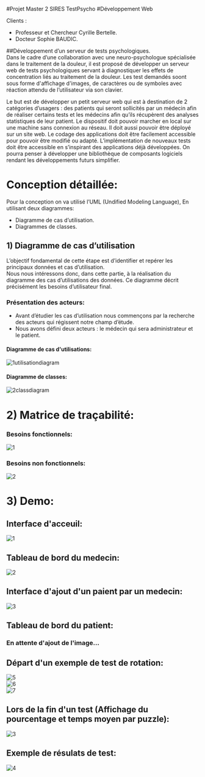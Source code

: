 #Projet Master 2 SIRES TestPsycho
#Développement Web

Clients : <br>
- Professeur et Chercheur Cyrille Bertelle. <br>
- Docteur Sophie BAUDIC. <br>

##Développement d’un serveur de tests psychologiques.<br>
Dans le cadre d’une collaboration avec une neuro-psychologue spécialisée dans le traitement  de la douleur, il est proposé de développer un serveur web de tests psychologiques servant à diagnostiquer les effets de concentration liés au traitement de la douleur. Les test demandés soont sous forme d'affichage d'images, de caractères ou de symboles avec réaction attendu de l’utilisateur via son clavier.<br>

Le but est de développer un petit serveur web qui est à destination de 2 catégories d’usagers : des patients qui seront sollicités par un médecin afin de réaliser certains tests et les médecins afin qu’ils récupèrent des analyses statistiques de leur patient. Le dispositif doit pouvoir marcher en local sur une machine sans connexion au réseau. Il doit aussi pouvoir être déployé sur un site web. Le codage des applications doit être facilement accessible pour pouvoir être modifié ou adapté. L’implémentation de nouveaux tests doit être accessible en s’inspirant des applications déjà développées. On pourra penser à développer une bibliothèque de composants logiciels rendant les développements futurs simplifier.<br>

# Conception détaillée:
Pour la conception on va utilisé l’UML (Undified Modeling Language), En utilisant deux diagrammes:
- Diagramme de cas d’utilisation.
- Diagrammes de classes.<br>

## 1) Diagramme de cas d’utilisation<br>
L’objectif fondamental de cette étape est d’identifier et repérer les principaux données et cas d’utilisation.<br>
Nous nous intéressons donc, dans cette partie, à la réalisation du diagramme des cas d’utilisations des données. Ce diagramme décrit précisément les besoins d’utilisateur final.<br>

### Présentation des acteurs:<br>
- Avant d’étudier les cas d’utilisation nous commençons par la recherche des acteurs qui régissent notre champ d’étude.
- Nous avons défini deux acteurs : le médecin qui sera administrateur et le patient.<br>

#### Diagramme de cas d'utilisations:
![1utilisationdiagram](https://cloud.githubusercontent.com/assets/22649502/23113183/9e3dc3c2-f736-11e6-928b-d995f51cdf1c.jpg)<br>

#### Diagramme de classes:
![2classdiagram](https://cloud.githubusercontent.com/assets/22649502/23113272/570c0724-f737-11e6-9d8c-b52a8050cf0a.jpg)<br>

# 2) Matrice de traçabilité:
### Besoins fonctionnels:
![1](https://cloud.githubusercontent.com/assets/22649502/23113395/17cdcc22-f738-11e6-8120-9a12195d80d6.png)<br>
### Besoins non fonctionnels:
![2](https://cloud.githubusercontent.com/assets/22649502/23113449/79aab0d6-f738-11e6-9f4d-a7a064462e2a.png)<br>

# 3) Demo:<br>
## Interface d'acceuil:<br>
![1](https://cloud.githubusercontent.com/assets/22649502/23112585/9eefda12-f731-11e6-8391-61f881842355.png)<br>
## Tableau de bord du medecin:<br>
![2](https://cloud.githubusercontent.com/assets/22649502/23112633/0adc1420-f732-11e6-8cc6-b4f2b36a1e5b.png)<br>
## Interface d'ajout d'un paient par un medecin:<br>
![3](https://cloud.githubusercontent.com/assets/22649502/23112659/3db83eaa-f732-11e6-9304-244d49ca5168.png)<br>

## Tableau de bord du patient:<br>
### En attente d'ajout de l'image...<br>
## Départ d'un exemple de test de rotation:<br>
![5](https://cloud.githubusercontent.com/assets/22649502/23112726/e0451e40-f732-11e6-9a63-064def8dba75.png)<br>
![6](https://cloud.githubusercontent.com/assets/22649502/23112763/2f2194da-f733-11e6-9ba4-96d25a7e8454.png)<br>
![7](https://cloud.githubusercontent.com/assets/22649502/23112801/84e3ca00-f733-11e6-9233-1b330b0f7bc2.png)<br>
## Lors de la fin d'un test (Affichage du pourcentage et temps moyen par puzzle):<br>
![3](https://cloud.githubusercontent.com/assets/22649502/23112949/dc811960-f734-11e6-9e76-9ab2a20afad3.png)<br>
## Exemple de résulats de test:<br>
![4](https://cloud.githubusercontent.com/assets/22649502/23112824/ae37b8da-f733-11e6-84cc-6b4218172054.png)<br>

